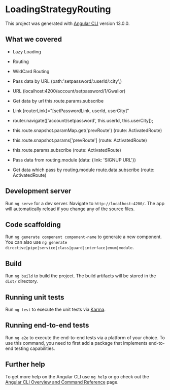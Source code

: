 # LoadingStrategyRouting

This project was generated with [Angular CLI](https://github.com/angular/angular-cli) version 13.0.0.

## What we covered
* Lazy Loading 
* Routing
* WildCard Routing

* Pass data by URL (path:'setpassword/:userId/:city',)
* URL (localhost:4200/account/setpassword/1/Gwalior)
* Get data by url this.route.params.subscribe
* Link [routerLink]="[setPasswordLink, userId, userCity]"
* router.navigate(['account/setpassword', this.userId, this.userCity]);

* this.route.snapshot.paramMap.get('prevRoute') (route: ActivatedRoute)
* this.route.snapshot.params['prevRoute'] (route: ActivatedRoute)
* this.route.params.subscribe (route: ActivatedRoute)

* Pass data from routing.module (data: {link: 'SIGNUP URL'})
* Get data which pass by routing.module route.data.subscribe (route: ActivatedRoute)

## Development server

Run `ng serve` for a dev server. Navigate to `http://localhost:4200/`. The app will automatically reload if you change any of the source files.

## Code scaffolding

Run `ng generate component component-name` to generate a new component. You can also use `ng generate directive|pipe|service|class|guard|interface|enum|module`.

## Build

Run `ng build` to build the project. The build artifacts will be stored in the `dist/` directory.

## Running unit tests

Run `ng test` to execute the unit tests via [Karma](https://karma-runner.github.io).

## Running end-to-end tests

Run `ng e2e` to execute the end-to-end tests via a platform of your choice. To use this command, you need to first add a package that implements end-to-end testing capabilities.

## Further help

To get more help on the Angular CLI use `ng help` or go check out the [Angular CLI Overview and Command Reference](https://angular.io/cli) page.
